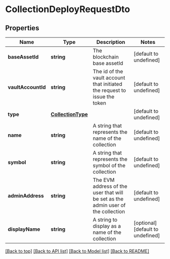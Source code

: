 # CollectionDeployRequestDto

## Properties

|Name | Type | Description | Notes|
|------------ | ------------- | ------------- | -------------|
|**baseAssetId** | **string** | The blockchain base assetId | [default to undefined]|
|**vaultAccountId** | **string** | The id of the vault account that initiated the request to issue the token | [default to undefined]|
|**type** | [**CollectionType**](CollectionType.md) |  | [default to undefined]|
|**name** | **string** | A string that represents the name of the collection | [default to undefined]|
|**symbol** | **string** | A string that represents the symbol of the collection | [default to undefined]|
|**adminAddress** | **string** | The EVM address of the user that will be set as the admin user of the collection | [default to undefined]|
|**displayName** | **string** | A string to display as a name of the collection | [optional] [default to undefined]|




[[Back to top]](#) [[Back to API list]](../../README.md#documentation-for-api-endpoints) [[Back to Model list]](../../README.md#documentation-for-models) [[Back to README]](../../README.md)
